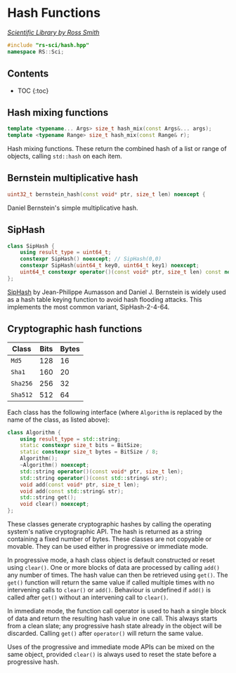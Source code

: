 # Hash Functions

_[Scientific Library by Ross Smith](index.html)_

```c++
#include "rs-sci/hash.hpp"
namespace RS::Sci;
```

## Contents

* TOC
{:toc}

## Hash mixing functions

```c++
template <typename... Args> size_t hash_mix(const Args&... args);
template <typename Range> size_t hash_mix(const Range& r);
```

Hash mixing functions. These return the combined hash of a list or range of
objects, calling `std::hash` on each item.

## Bernstein multiplicative hash

```c++
uint32_t bernstein_hash(const void* ptr, size_t len) noexcept {
```

Daniel Bernstein's simple multiplicative hash.

## SipHash

```c++
class SipHash {
    using result_type = uint64_t;
    constexpr SipHash() noexcept; // SipHash(0,0)
    constexpr SipHash(uint64_t key0, uint64_t key1) noexcept;
    uint64_t constexpr operator()(const void* ptr, size_t len) const noexcept;
};
```

[SipHash](https://github.com/veorq/SipHash) by Jean-Philippe Aumasson and
Daniel J. Bernstein is widely used as a hash table keying function to avoid
hash flooding attacks. This implements the most common variant,
SipHash-2-4-64.

## Cryptographic hash functions

| Class     | Bits  | Bytes  |
| -----     | ----  | -----  |
| `Md5`     | 128   | 16     |
| `Sha1`    | 160   | 20     |
| `Sha256`  | 256   | 32     |
| `Sha512`  | 512   | 64     |

Each class has the following interface (where `Algorithm` is replaced by the
name of the class, as listed above):

```c++
class Algorithm {
    using result_type = std::string;
    static constexpr size_t bits = BitSize;
    static constexpr size_t bytes = BitSize / 8;
    Algorithm();
    ~Algorithm() noexcept;
    std::string operator()(const void* ptr, size_t len);
    std::string operator()(const std::string& str);
    void add(const void* ptr, size_t len);
    void add(const std::string& str);
    std::string get();
    void clear() noexcept;
};
```

These classes generate cryptographic hashes by calling the operating system's
native cryptographic API. The hash is returned as a string containing a fixed
number of bytes. These classes are not copyable or movable. They can be used
either in progressive or immediate mode.

In progressive mode, a hash class object is default constructed or reset using
`clear()`. One or more blocks of data are processed by calling `add()` any
number of times. The hash value can then be retrieved using `get()`. The
`get()` function will return the same value if called multiple times with no
intervening calls to `clear()` or `add()`. Behaviour is undefined if `add()`
is called after `get()` without an intervening call to `clear()`.

In immediate mode, the function call operator is used to hash a single block
of data and return the resulting hash value in one call. This always starts
from a clean slate; any progressive hash state already in the object will be
discarded. Calling `get()` after `operator()` will return the same value.

Uses of the progressive and immediate mode APIs can be mixed on the same
object, provided `clear()` is always used to reset the state before a
progressive hash.
